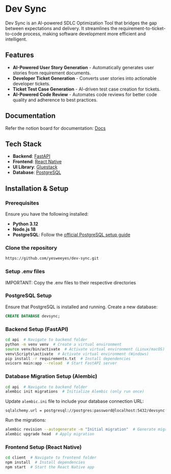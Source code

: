 # Dev Sync

Dev Sync is an AI-powered SDLC Optimization Tool that bridges the gap between expectations and delivery. It streamlines the requirement-to-ticket-to-code process, making software development more efficient and intelligent.

## Features

- **AI-Powered User Story Generation** - Automatically generates user stories from requirement documents.
- **Developer Ticket Generation** - Converts user stories into actionable developer tickets.
- **Ticket Test Case Generation** - AI-driven test case creation for tickets.
- **AI-Powered Code Review** - Automates code reviews for better code quality and adherence to best practices.

## Documentation

Refer the notion board for documentation: [Docs](https://www.notion.so/yesweeyes/Dev-Sync-Documentation-1ce12c3598cd80b6a68ac447989bf648?pvs=4)

## Tech Stack

- **Backend**: [FastAPI](https://fastapi.tiangolo.com/)
- **Frontend**: [React Native](https://reactnative.dev/)
- **UI Library**: [Gluestack](https://gluestack.io/)
- **Database**: [PostgreSQL](https://www.postgresql.org/download/)

## Installation & Setup

### Prerequisites

Ensure you have the following installed:

- **Python 3.12**
- **Node.js 18**
- **PostgreSQL**: Follow the [official PostgreSQL setup guide](https://www.postgresql.org/download/)

### Clone the repository

```bash
https://github.com/yesweeyes/dev-sync.git
```

### Setup .env files

IMPORTANT: Copy the .env files to their respective directories

### PostgreSQL Setup

Ensure that PostgreSQL is installed and running. Create a new database:

```sql
CREATE DATABASE devsync;
```

### Backend Setup (FastAPI)

```bash
cd api  # Navigate to backend folder
python -m venv venv  # Create a virtual environment
source venv/bin/activate  # Activate virtual environment (Linux/macOS)
venv\Scripts\activate  # Activate virtual environment (Windows)
pip install -r requirements.txt  # Install dependencies
uvicorn main:app --reload  # Start FastAPI server
```

### Database Migration Setup (Alembic)

```bash
cd api  # Navigate to backend folder
alembic init migrations  # Initialize Alembic (only run once)
```

Update `alembic.ini` file to include your database connection URL:

```
sqlalchemy.url = postgresql://postgres:password@localhost:5432/devsync
```

Run the migrations:

```bash
alembic revision --autogenerate -m "Initial migration"  # Generate migration
alembic upgrade head  # Apply migration
```

### Frontend Setup (React Native)

```bash
cd client  # Navigate to frontend folder
npm install  # Install dependencies
npm start  # Start the React Native app
```
